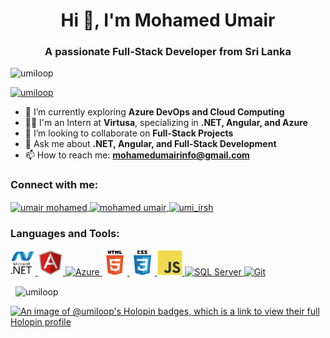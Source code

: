 <h1 align="center">Hi 👋, I'm Mohamed Umair</h1>
<h3 align="center">A passionate Full-Stack Developer from Sri Lanka</h3>

<p align="left"> 
  <img src="https://komarev.com/ghpvc/?username=umiloop&label=Profile%20views&color=0e75b6&style=flat" alt="umiloop" /> 
</p>

<p align="left"> 
  <a href="https://github.com/ryo-ma/github-profile-trophy">
    <img src="https://github-profile-trophy.vercel.app/?username=umiloop" alt="umiloop" />
  </a> 
</p>

- 🌱 I’m currently exploring **Azure DevOps and Cloud Computing**  
- 👨‍💻 I'm an Intern at **Virtusa**, specializing in **.NET, Angular, and Azure**  
- 👯 I’m looking to collaborate on **Full-Stack Projects**  
- 💬 Ask me about **.NET, Angular, and Full-Stack Development**  
- 📫 How to reach me: **mohamedumairinfo@gmail.com**  

<h3 align="left">Connect with me:</h3>
<p align="left">
  <a href="https://linkedin.com/in/umair mohamed" target="blank">
    <img align="center" src="https://raw.githubusercontent.com/rahuldkjain/github-profile-readme-generator/master/src/images/icons/Social/linked-in-alt.svg" alt="umair mohamed" height="30" width="40" />
  </a>
  <a href="https://fb.com/mohamed umair" target="blank">
    <img align="center" src="https://raw.githubusercontent.com/rahuldkjain/github-profile-readme-generator/master/src/images/icons/Social/facebook.svg" alt="mohamed umair" height="30" width="40" />
  </a>
  <a href="https://instagram.com/umi_irsh" target="blank">
    <img align="center" src="https://raw.githubusercontent.com/rahuldkjain/github-profile-readme-generator/master/src/images/icons/Social/instagram.svg" alt="umi_irsh" height="30" width="40" />
  </a>
</p>

<h3 align="left">Languages and Tools:</h3>
<p align="left">
  <a href="https://dotnet.microsoft.com/" target="_blank" rel="noreferrer"> 
    <img src="https://raw.githubusercontent.com/devicons/devicon/master/icons/dot-net/dot-net-original-wordmark.svg" alt=".NET" width="40" height="40"/> 
  </a> 
  <a href="https://angular.io/" target="_blank" rel="noreferrer"> 
    <img src="https://raw.githubusercontent.com/devicons/devicon/master/icons/angularjs/angularjs-original.svg" alt="Angular" width="40" height="40"/> 
  </a> 
  <a href="https://azure.microsoft.com/" target="_blank" rel="noreferrer"> 
    <img src="https://www.vectorlogo.zone/logos/microsoft_azure/microsoft_azure-icon.svg" alt="Azure" width="40" height="40"/> 
  </a> 
  <a href="https://www.w3.org/html/" target="_blank" rel="noreferrer"> 
    <img src="https://raw.githubusercontent.com/devicons/devicon/master/icons/html5/html5-original-wordmark.svg" alt="HTML5" width="40" height="40"/> 
  </a> 
  <a href="https://www.w3schools.com/css/" target="_blank" rel="noreferrer"> 
    <img src="https://raw.githubusercontent.com/devicons/devicon/master/icons/css3/css3-original-wordmark.svg" alt="CSS3" width="40" height="40"/> 
  </a> 
  <a href="https://www.javascript.com/" target="_blank" rel="noreferrer"> 
    <img src="https://raw.githubusercontent.com/devicons/devicon/master/icons/javascript/javascript-original.svg" alt="JavaScript" width="40" height="40"/> 
  </a> 
  <a href="https://www.microsoft.com/en-us/sql-server" target="_blank" rel="noreferrer"> 
    <img src="https://www.svgrepo.com/show/303229/microsoft-sql-server-logo.svg" alt="SQL Server" width="40" height="40"/> 
  </a> 
  <a href="https://git-scm.com/" target="_blank" rel="noreferrer"> 
    <img src="https://www.vectorlogo.zone/logos/git-scm/git-scm-icon.svg" alt="Git" width="40" height="40"/> 
  </a> 
</p>

<p>&nbsp;
  <img align="center" src="https://github-readme-stats.vercel.app/api?username=umiloop&show_icons=true&locale=en" alt="umiloop" />
</p>

[![An image of @umiloop's Holopin badges, which is a link to view their full Holopin profile](https://holopin.me/umiloop)](https://holopin.io/@umiloop)
